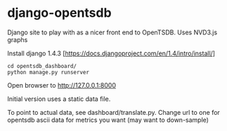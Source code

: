 django-opentsdb
===============

Django site to play with as a nicer front end to OpenTSDB. Uses NVD3.js graphs

Install django 1.4.3 [https://docs.djangoproject.com/en/1.4/intro/install/]
```
cd opentsdb_dashboard/
python manage.py runserver
```

Open browser to http://127.0.0.1:8000

Initial version uses a static data file.

To point to actual data, see dashboard/translate.py. 
Change url to one for opentsdb ascii data for metrics you want (may want to down-sample)
